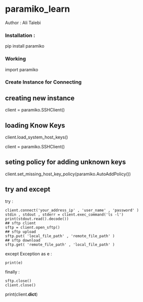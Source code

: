 # paramiko_learn
Author : Ali Talebi 

<h3>Installation : </h3>

pip install paramiko

<h3> Working </h3>

import paramiko 

<h3> Create Instance for Connecting </h3>

## creating new instance 

client = paramiko.SSHClient()

## loading Know Keys 

client.load_system_host_keys()


client = paramiko.SSHClient()

## seting policy for adding unknown keys 

client.set_missing_host_key_policy(paramiko.AutoAddPolicy())

## try and except 

try : 

    client.connect('your_address_ip' , 'user_name' , 'password' ) 
    stdin , stdout , stderr = client.exec_command('ls -l')
    print(stdout.read().decode())
    ## sftp client 
    sftp = client.open_sftp()
    ## sftp upload
    sftp.put( 'local_file_path' , 'remote_file_path' )
    ## sftp download 
    sftp.get( 'remote_file_path' , 'local_file_path' )

except Exception as e : 

    print(e)


finally : 

    sftp.close()
    client.close()

print(client.__dict__)

